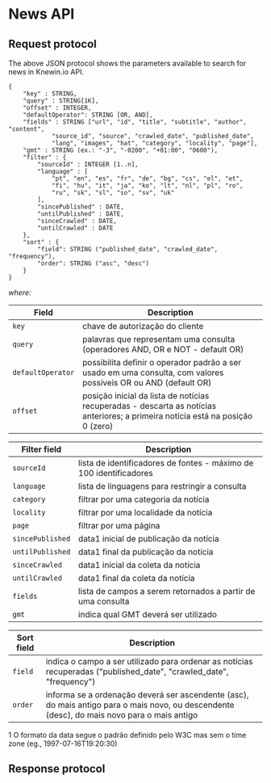 # News API

## Request protocol

The above JSON protocol shows the parameters available to search for news in Knewin.io API.

```
{
	"key" : STRING,
	"query" : STRING[1K],
	"offset" : INTEGER,
  	"defaultOperator": STRING [OR, AND],
	"fields" : STRING ["url", "id", "title", "subtitle", "author", "content", 
			"source_id", "source", "crawled_date", "published_date", 
			"lang", "images", "hat", "category", "locality", "page"],
	"gmt" : STRING (ex.: "-3", "-0200", "+01:00", "0600"),
	"filter" : {
		"sourceId" : INTEGER [1..n],
		"language" : [ 
			"pt", "en", "es", "fr", "de", "bg", "cs", "el", "et", 
			"fi", "hu", "it", "ja", "ko", "lt", "nl", "pl", "ro", 
			"ru", "sk", "sl", "so", "sv", "uk"
		],
		"sincePublished" : DATE,
		"untilPublished" : DATE,
		"sinceCrawled" : DATE,
		"untilCrawled" : DATE
	},
	"sort" : {
		"field": STRING ("published_date", "crawled_date", "frequency"),
		"order": STRING ("asc", "desc")
	}
}
```

*where:*

Field | Description
----- | -----------
`key` | chave de autorização do cliente
`query` | palavras que representam uma consulta (operadores AND, OR e NOT - default OR)
`defaultOperator` | possibilita definir o operador padrão a ser usado em uma consulta, com valores possíveis OR ou AND (default OR)
`offset` | posição inicial da lista de notícias recuperadas - descarta as notícias anteriores; a primeira notícia está na posição 0 (zero)

Filter field | Description
----- | -----------
`sourceId` | lista de identificadores de fontes - máximo de 100 identificadores
`language` | lista de linguagens para restringir a consulta
`category` | filtrar por uma categoria da notícia
`locality` | filtrar por uma localidade da notícia
`page` | filtrar por uma página
`sincePublished` | data1 inicial de publicação da notícia
`untilPublished` | data1 final da publicação da notícia
`sinceCrawled` | data1 inicial da coleta da notícia
`untilCrawled` | data1 final da coleta da notícia
`fields` | lista de campos a serem retornados a partir de uma consulta
`gmt` | indica qual GMT deverá ser utilizado


Sort field | Description
----- | -----------
`field` | indica o campo a ser utilizado para ordenar as notícias recuperadas ("published_date", "crawled_date", "frequency")
`order` | informa se a ordenação deverá ser ascendente (asc), do mais antigo para o mais novo, ou descendente (desc), do mais novo para o mais antigo


1 O formato da data segue o padrão definido pelo W3C mas sem o time zone (eg.,  1997-07-16T19:20:30)


## Response protocol
